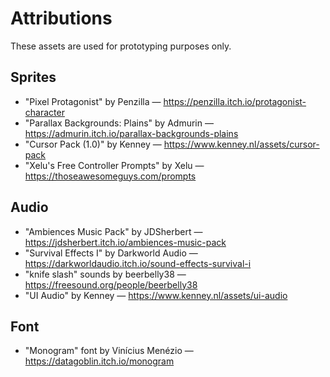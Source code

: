 # Attributions

These assets are used for prototyping purposes only.

## Sprites

- "Pixel Protagonist" by Penzilla — https://penzilla.itch.io/protagonist-character
- "Parallax Backgrounds: Plains" by Admurin — https://admurin.itch.io/parallax-backgrounds-plains
- "Cursor Pack (1.0)" by Kenney — https://www.kenney.nl/assets/cursor-pack
- "Xelu's Free Controller Prompts" by Xelu — https://thoseawesomeguys.com/prompts

## Audio

- "Ambiences Music Pack" by JDSherbert — https://jdsherbert.itch.io/ambiences-music-pack
- "Survival Effects I" by Darkworld Audio — https://darkworldaudio.itch.io/sound-effects-survival-i
- "knife slash" sounds by beerbelly38 — https://freesound.org/people/beerbelly38
- "UI Audio" by Kenney — https://www.kenney.nl/assets/ui-audio

## Font

- "Monogram" font by Vinícius Menézio — https://datagoblin.itch.io/monogram
